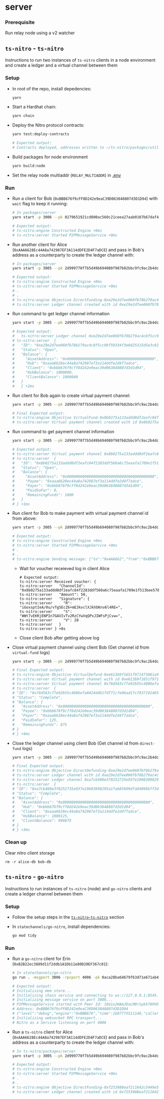 # server

### Prerequisite

Run relay node using a v2 watcher

## `ts-nitro` - `ts-nitro`

Instructions to run two instances of `ts-nitro` clients in a node environment and create a ledger and a virtual channel between them

### Setup

* In root of the repo, install depedencies:

  ```bash
  yarn
  ```

* Start a Hardhat chain:

  ```bash
  yarn chain
  ```

* Deploy the Nitro protocol contracts:

  ```bash
  yarn test:deploy-contracts

  # Expected output:
  # Contracts deployed, addresses written to ~/ts-nitro/packages/util/src/addresses.json
  ```

* Build packages for node environment

  ```bash
  yarn build:node
  ```

* Set the relay node multiaddr (`RELAY_MULTIADDR`) in [.env](./.env)

### Run

* Run a client for Bob (`0xBBB676f9cFF8D242e9eaC39D063848807d3D1D94`) with `wait` flag to keep it running:

  ```bash
  # In packages/server
  yarn start -p 3006 --pk 0279651921cd800ac560c21ceea27aab0107b67daf436cdd25ce84cad30159b4 --chainpk 59c6995e998f97a5a0044966f0945389dc9e86dae88c7a8412f4603b6b78690d --store ./bob-db --wait

  # Expected output:
  # ts-nitro:engine Constructed Engine +0ms
  # ts-nitro:server Started P2PMessageService +0ms
  ```

* Run another client for Alice (`0xAAA6628Ec44A8a742987EF3A114dDFE2D4F7aDCE`) and pass in Bob's address as a counterparty to create the ledger channel with:

  ```bash
  # In packages/server
  yarn start -p 3005 --pk 2d999770f7b5d49b694080f987b82bbc9fc9ac2b4dcc10b0f8aba7d700f69c6d --chainpk ac0974bec39a17e36ba4a6b4d238ff944bacb478cbed5efcae784d7bf4f2ff80 --store ./alice-db --direct-fund --counterparty 0xBBB676f9cFF8D242e9eaC39D063848807d3D1D94

  # Expected output:
  # ts-nitro:engine Constructed Engine +0ms
  # ts-nitro:server Started P2PMessageService +0ms
  # .
  # .
  # ts-nitro:engine Objective DirectFunding-0xe29e2d7ee060fb78b279ac4c8f5cc9bf59334f3e0d25315d5e3c822ed0303d9e is complete & returned to API +26ms
  # ts-nitro:server Ledger channel created with id 0xe29e2d7ee060fb78b279ac4c8f5cc9bf59334f3e0d25315d5e3c822ed0303d9e
  ```

* Run command to get ledger channel information

  ```bash
  yarn start -p 3005 --pk 2d999770f7b5d49b694080f987b82bbc9fc9ac2b4dcc10b0f8aba7d700f69c6d --chainpk ac0974bec39a17e36ba4a6b4d238ff944bacb478cbed5efcae784d7bf4f2ff80 --store ./alice-db --get-ledger-channel --ledger-channel 0xe29e2d7ee060fb78b279ac4c8f5cc9bf59334f3e0d25315d5e3c822ed0303d9e

  # Expected output:
  #   ts-nitro:server Ledger channel 0xe29e2d7ee060fb78b279ac4c8f5cc9bf59334f3e0d25315d5e3c822ed0303d9e status:
  # ts-nitro:server  {
  #   "ID": "0xe29e2d7ee060fb78b279ac4c8f5cc9bf59334f3e0d25315d5e3c822ed0303d9e",
  #   "Status": "Open",
  #   "Balance": {
  #     "AssetAddress": "0x0000000000000000000000000000000000000000",
  #     "Hub": "0xaaa6628ec44a8a742987ef3a114ddfe2d4f7adce",
  #     "Client": "0xbbb676f9cff8d242e9eac39d063848807d3d1d94",
  #     "HubBalance": 1000000,
  #     "ClientBalance": 1000000
  #   }
  #   } +2ms
  ```

* Run client for Bob again to create virtual payment channel:

  ```bash
  yarn start -p 3005 --pk 2d999770f7b5d49b694080f987b82bbc9fc9ac2b4dcc10b0f8aba7d700f69c6d --chainpk ac0974bec39a17e36ba4a6b4d238ff944bacb478cbed5efcae784d7bf4f2ff80 --store ./alice-db --virtual-fund --counterparty 0xBBB676f9cFF8D242e9eaC39D063848807d3D1D94

  # Final Expected output:
  # ts-nitro:engine Objective VirtualFund-0x8b0275a133addd8df2eafc84f2283ddf560a6c75eaafa1709e1f513bee5787af is complete & returned to API +0ms
  # ts-nitro:server Virtual payment channel created with id 0x8b0275a133addd8df2eafc84f2283ddf560a6c75eaafa1709e1f513bee5787af
  ```

* Run command to get payment channel information

  ```bash
  yarn start -p 3005 --pk 2d999770f7b5d49b694080f987b82bbc9fc9ac2b4dcc10b0f8aba7d700f69c6d --chainpk ac0974bec39a17e36ba4a6b4d238ff944bacb478cbed5efcae784d7bf4f2ff80 --store ./alice-db --get-payment-channel --payment-channel 0x8b0275a133addd8df2eafc84f2283ddf560a6c75eaafa1709e1f513bee5787af

  # Expected output:
  # ts-nitro:server Virtual payment channel 0x8b0275a133addd8df2eafc84f2283ddf560a6c75eaafa1709e1f513bee5787af status:
  # ts-nitro:server  {
  #   "ID": "0x8b0275a133addd8df2eafc84f2283ddf560a6c75eaafa1709e1f513bee5787af",
  #   "Status": "Open",
  #   "Balance": {
  #     "AssetAddress": "0x0000000000000000000000000000000000000000",
  #     "Payee": "0xaaa6628ec44a8a742987ef3a114ddfe2d4f7adce",
  #     "Payer": "0xbbb676f9cff8d242e9eac39d063848807d3d1d94",
  #     "PaidSoFar": 0,
  #     "RemainingFunds": 1000
  #   }
  # } +1ms
  ```

* Run client for Bob to make payment with virtual payment channel id from above:

  ```bash
  yarn start -p 3005 --pk 2d999770f7b5d49b694080f987b82bbc9fc9ac2b4dcc10b0f8aba7d700f69c6d --chainpk ac0974bec39a17e36ba4a6b4d238ff944bacb478cbed5efcae784d7bf4f2ff80 --store ./alice-db --pay 50 --payment-channel 0x8b0275a133addd8df2eafc84f2283ddf560a6c75eaafa1709e1f513bee5787af --wait

  # Expected output:
  # ts-nitro:engine Constructed Engine +0ms
  # ts-nitro:server Started P2PMessageService +0ms
  # .
  # .
  # ts-nitro:engine Sending message: {"to":"0xAAA662","from":"0xBBB676","payloadSummaries":[],"proposalSummaries":[],"payments":[{"amount":50,"channelId":"0xe613b9f1651f971473061a968823463e9570b83230c2bce734b21800f663e4aa"}],"rejectedObjectives":[]} +8ms
  ```

  * Wait for voucher receieved log in client Alice

    ```
    # Expected output:
    ts-nitro:server Received voucher: {
    ts-nitro:server   "ChannelId": "0x8b0275a133addd8df2eafc84f2283ddf560a6c75eaafa1709e1f513bee5787af",
    ts-nitro:server   "Amount": 50,
    ts-nitro:server   "Signature": {
    ts-nitro:server     "R": "iGoxsptIeA/0u/vTgSEcZ6+mE3kvclXJkhbKnv6l4RE=",
    ts-nitro:server     "S": "WWt7vEKRjENPIn7GAVIvTv2RzCYwVqQPxJIWFsPjCvw=",
    ts-nitro:server     "V": 28
    ts-nitro:server   }
    ts-nitro:server } +8s
    ```

  * Close client Bob after getting above log

* Close virtual payment channel using client Bob (Get channel id from `virtual-fund` logs)

  ```bash
  yarn start -p 3005 --pk 2d999770f7b5d49b694080f987b82bbc9fc9ac2b4dcc10b0f8aba7d700f69c6d --chainpk ac0974bec39a17e36ba4a6b4d238ff944bacb478cbed5efcae784d7bf4f2ff80 --store ./alice-db --virtual-defund --payment-channel 0x8b0275a133addd8df2eafc84f2283ddf560a6c75eaafa1709e1f513bee5787af --get-payment-channel

  # Final Expected output:
  # ts-nitro:engine Objective VirtualDefund-0xe613b9f1651f971473061a968823463e9570b83230c2bce734b21800f663e4aa is complete & returned to API +1ms
  # ts-nitro:server Virtual payment channel with id 0xe613b9f1651f971473061a968823463e9570b83230c2bce734b21800f663e4aa closed
  # ts-nitro:server Virtual payment channel 0x78d563cf7e92b55c4086efa0424d4b1fdf71cfe06ad1fc79371924655d929637 status:
  # ts-nitro:server  {
  # "ID": "0x78d563cf7e92b55c4086efa0424d4b1fdf71cfe06ad1fc79371924655d929637",
  # "Status": "Complete",
  # "Balance": {
  #   "AssetAddress": "0x0000000000000000000000000000000000000000",
  #   "Payee": "0xbbb676f9cff8d242e9eac39d063848807d3d1d94",
  #   "Payer": "0xaaa6628ec44a8a742987ef3a114ddfe2d4f7adce",
  #   "PaidSoFar": 125,
  #   "RemainingFunds": 875
  # }
  # } +4ms
  ```

* Close the ledger channel using client Bob (Get channel id from `direct-fund` logs)

  ```bash
  yarn start -p 3005 --pk 2d999770f7b5d49b694080f987b82bbc9fc9ac2b4dcc10b0f8aba7d700f69c6d --chainpk ac0974bec39a17e36ba4a6b4d238ff944bacb478cbed5efcae784d7bf4f2ff80 --store ./alice-db --direct-defund --ledger-channel 0xe29e2d7ee060fb78b279ac4c8f5cc9bf59334f3e0d25315d5e3c822ed0303d9e --get-ledger-channel

  # Final Expected output:
  # ts-nitro:engine Objective DirectDefunding-0xe29e2d7ee060fb78b279ac4c8f5cc9bf59334f3e0d25315d5e3c822ed0303d9e is complete & returned to API +1ms
  # ts-nitro:server Ledger channel with id 0xe29e2d7ee060fb78b279ac4c8f5cc9bf59334f3e0d25315d5e3c822ed0303d9e closed
  # ts-nitro:server Ledger channel 0xa7cb480e3f8252735e937e19683098295a1fab85609dfa04098bff3df71c4082 status:
  # ts-nitro:server  {
  # "ID": "0xa7cb480e3f8252735e937e19683098295a1fab85609dfa04098bff3df71c4082",
  # "Status": "Complete",
  # "Balance": {
  #   "AssetAddress": "0x0000000000000000000000000000000000000000",
  #   "Hub": "0xbbb676f9cff8d242e9eac39d063848807d3d1d94",
  #   "Client": "0xaaa6628ec44a8a742987ef3a114ddfe2d4f7adce",
  #   "HubBalance": 1000125,
  #   "ClientBalance": 999875
  # }
  # } +3ms
  ```

  <!-- TODO: Check balance on chain -->

### Clean up

Clear nitro client storage

```
rm -r alice-db bob-db
```

## `ts-nitro` - `go-nitro`

Instructions to run instances of `ts-nitro` (node) and `go-nitro` clients and create a ledger channel between them

### Setup

* Follow the setup steps in the [`ts-nitro`-`ts-nitro`](#setup) section

* In `statechannels/go-nitro`, install dependencies:

  ```bash
  go mod tidy
  ```

### Run

* Run a `go-nitro` client for Erin (`0xB2B22ec3889d11f2ddb1A1Db11e80D20EF367c01`):

  ```bash
  # In statechannels/go-nitro
  go run . -msgport 3006 -rpcport 4006 -pk 0aca28ba64679f63d71e671ab4dbb32aaa212d4789988e6ca47da47601c18fe2 -chainpk 7c852118294e51e653712a81e05800f419141751be58f605c371e15141b007a6 -naaddress 0x5FbDB2315678afecb367f032d93F642f64180aa3 -vpaaddress 0xe7f1725E7734CE288F8367e1Bb143E90bb3F0512 -caaddress 0x9fE46736679d2D9a65F0992F2272dE9f3c7fa6e0

  # Expected output:
  # Initialising mem store...
  # Initializing chain service and connecting to ws://127.0.0.1:8545...
  # Initializing message service on port 3006...
  # P2PMessageService started with Peer Id: 16Uiu2HAmJDxLM8rSybX78FH51iZq9PdrwCoCyyHRBCndNzcAYMes
  # Address: 0xBBB676f9cFF8D242e9eaC39D063848807d3D1D94
  # {"level":"debug","engine":"0xBBB676","time":1687775511148,"caller":"engine.go:151","message":"Constructed Engine"}
  # Initializing websocket RPC transport...
  # Nitro as a Service listening on port 4006
  ```

* Run a `ts-nitro` client for Alice (`0xAAA6628Ec44A8a742987EF3A114dDFE2D4F7aDCE`) and pass in Bob's address as a counterparty to create the ledger channel with:

  ```bash
  # In ts-nitro/packages/server
  yarn start -p 3005 --pk 2d999770f7b5d49b694080f987b82bbc9fc9ac2b4dcc10b0f8aba7d700f69c6d --chainpk ac0974bec39a17e36ba4a6b4d238ff944bacb478cbed5efcae784d7bf4f2ff80 --counterparty 0xB2B22ec3889d11f2ddb1A1Db11e80D20EF367c01 --cp-peer-id 16Uiu2HAmJDxLM8rSybX78FH51iZq9PdrwCoCyyHRBCndNzcAYMes --cp-port 3006 --direct-fund

  # Expected output:
  # ts-nitro:engine Constructed Engine +0ms
  # ts-nitro:server Started P2PMessageService +0ms
  # .
  # .
  # ts-nitro:engine Objective DirectFunding-0xf253988eaf211642c5449e5707c58ed1a91eb3d60f26a5d2b721f26d12591165 is complete & returned to API +1ms
  # ts-nitro:server Ledger channel created with id 0xf253988eaf211642c5449e5707c58ed1a91eb3d60f26a5d2b721f26d12591165
  ```
